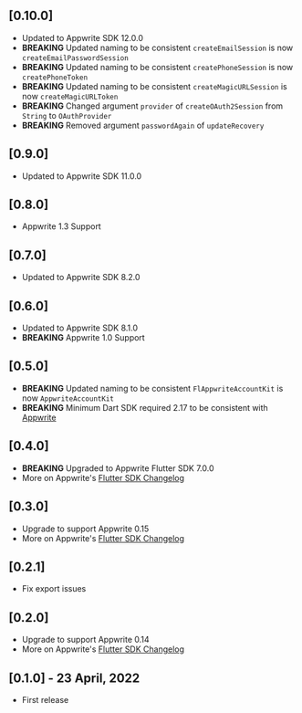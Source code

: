 ## [0.10.0]
* Updated to Appwrite SDK 12.0.0
* **BREAKING** Updated naming to be consistent `createEmailSession` is now `createEmailPasswordSession`
* **BREAKING** Updated naming to be consistent `createPhoneSession` is now `createPhoneToken`
* **BREAKING** Updated naming to be consistent `createMagicURLSession` is now `createMagicURLToken`
* **BREAKING** Changed argument `provider` of `createOAuth2Session` from `String` to `OAuthProvider`
* **BREAKING** Removed argument `passwordAgain` of `updateRecovery`

## [0.9.0]
* Updated to Appwrite SDK 11.0.0

## [0.8.0]
* Appwrite 1.3 Support

## [0.7.0]
* Updated to Appwrite SDK 8.2.0

## [0.6.0]
* Updated to Appwrite SDK 8.1.0
* **BREAKING** Appwrite 1.0 Support

## [0.5.0]
* **BREAKING** Updated naming to be consistent `FlAppwriteAccountKit` is now `AppwriteAccountKit`
* **BREAKING** Minimum Dart SDK required 2.17 to be consistent with [Appwrite](https://pub.dev/packages/appwrite)

## [0.4.0]
* **BREAKING** Upgraded to Appwrite Flutter SDK 7.0.0
* More on Appwrite's [Flutter SDK Changelog](https://pub.dev/packages/appwrite/changelog#700)

## [0.3.0]
* Upgrade to support Appwrite 0.15
* More on Appwrite's [Flutter SDK Changelog](https://pub.dev/packages/appwrite/changelog#600)

## [0.2.1]
* Fix export issues

## [0.2.0]

* Upgrade to support Appwrite 0.14
* More on Appwrite's [Flutter SDK Changelog](https://pub.dev/packages/appwrite/changelog#500)

## [0.1.0] - 23 April, 2022

* First release
